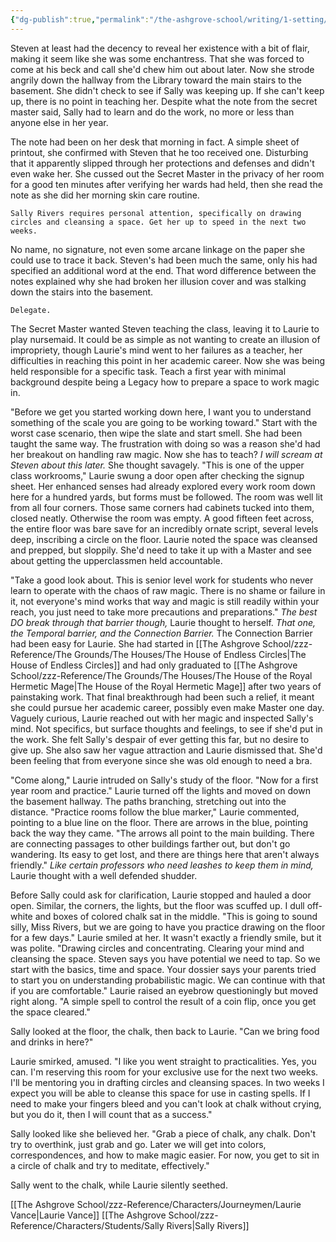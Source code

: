 ```yaml
---
{"dg-publish":true,"permalink":"/the-ashgrove-school/writing/1-setting/1-02b-lab-work-laurie-s-pov/"}
---
```


Steven at least had the decency to reveal her existence with a bit of flair, making it seem like she was some enchantress. That she was forced to come at his beck and call she'd chew him out about later. Now she strode angrily down the hallway from the Library toward the main stairs to the basement. She didn't check to see if Sally was keeping up. If she can't keep up, there is no point in teaching her.  Despite what the note from the secret master said, Sally had to learn and do the work, no more or less than anyone else in her year. 

The note had been on her desk that morning in fact. A simple sheet of printout, she confirmed with Steven that he too received one. Disturbing that it apparently slipped through her protections and defenses and didn't even wake her. She cussed out the Secret Master in the privacy of her room for a good ten minutes after verifying her wards had held, then she read the note as she did her morning skin care routine. 

	Sally Rivers requires personal attention, specifically on drawing circles and cleansing a space. Get her up to speed in the next two weeks. 

No name, no signature, not even some arcane linkage on the paper she could use to trace it back. Steven's had been much the same, only his had specified an additional word at the end. That word difference between the notes explained why she had broken her illusion cover and was stalking down the stairs into the basement. 

	Delegate.

The Secret Master wanted Steven teaching the class, leaving it to Laurie to play nursemaid. It could be as simple as not wanting to create an illusion of impropriety, though Laurie's mind went to her failures as a teacher, her difficulties in reaching this point in her academic career. Now she was being held responsible for a specific task. Teach a first year with minimal background despite being a Legacy how to prepare a space to work magic in. 

"Before we get you started working down here, I want you to understand something of the scale you are going to be working toward." Start with the worst case scenario, then wipe the slate and start smell. She had been taught the same way. The frustration with doing so was a reason she'd had her breakout on handling raw magic. Now she has to teach? *I will scream at Steven about this later.* She thought savagely. "This is one of the upper class workrooms," Laurie swung a door open after checking the signup sheet. Her enhanced senses had already explored every work room down here for a hundred yards, but forms must be followed. The room was well lit from all four corners. Those same corners had cabinets tucked into them, closed neatly. Otherwise the room was empty. A good fifteen feet across, the entire floor was bare save for an incredibly ornate script, several levels deep, inscribing a circle on the floor. Laurie noted the space was cleansed and prepped, but sloppily. She'd need to take it up with a Master and see about getting the upperclassmen held accountable.

"Take a good look about. This is senior level work for students who never learn to operate with the chaos of raw magic. There is no shame or failure in it, not everyone's mind works that way and magic is still readily within your reach, you just need to take more precautions and preparations." *The best DO break through that barrier though,* Laurie thought to herself. *That one, the Temporal barrier, and the Connection Barrier.* The Connection Barrier had been easy for Laurie. She had started in [[The Ashgrove School/zzz-Reference/The Grounds/The Houses/The House of Endless Circles\|The House of Endless Circles]] and had only graduated to [[The Ashgrove School/zzz-Reference/The Grounds/The Houses/The House of the Royal Hermetic Mage\|The House of the Royal Hermetic Mage]] after two years of painstaking work. That final breakthrough had been such a relief, it meant she could pursue her academic career, possibly even make Master one day. Vaguely curious, Laurie reached out with her magic and inspected Sally's mind. Not specifics, but surface thoughts and feelings, to see if she'd put in the work. She felt Sally's despair of ever getting this far, but no desire to give up. She also saw her vague attraction and Laurie dismissed that. She'd been feeling that from everyone since she was old enough to need a bra.

"Come along," Laurie intruded on Sally's study of the floor. "Now for a first year room and practice." Laurie turned off the lights and moved on down the basement hallway. The paths branching, stretching out into the distance. "Practice rooms follow the blue marker," Laurie commented, pointing to a blue line on the floor. There are arrows in the blue, pointing back the way they came. "The arrows all point to the main building. There are connecting passages to other buildings farther out, but don't go wandering. Its easy to get lost, and there are things here that aren't always friendly." *Like certain professors who need leashes to keep them in mind,* Laurie thought with a well defended shudder. 

Before Sally could ask for clarification, Laurie stopped and hauled a door open. Similar, the corners, the lights, but the floor was scuffed up. I dull off-white and boxes of colored chalk sat in the middle. "This is going to sound silly, Miss Rivers, but we are going to have you practice drawing on the floor for a few days." Laurie smiled at her. It wasn't exactly a friendly smile, but it was polite. "Drawing circles and concentrating. Clearing your mind and cleansing the space. Steven says you have potential we need to tap. So we start with the basics, time and space. Your dossier says your parents tried to start you on understanding probabilistic magic. We can continue with that if you are comfortable." Laurie raised an eyebrow questioningly but moved right along. "A simple spell to control the result of a coin flip, once you get the space cleared."

Sally looked at the floor, the chalk, then back to Laurie. "Can we bring food and drinks in here?" 

Laurie smirked, amused. "I like you went straight to practicalities. Yes, you can. I'm reserving this room for your exclusive use for the next two weeks. I'll be mentoring you in drafting circles and cleansing spaces. In two weeks I expect you will be able to cleanse this space for use in casting spells. If I need to make your fingers bleed and you can't look at chalk without crying, but you do it, then I will count that as a success."

Sally looked like she believed her. "Grab a piece of chalk, any chalk. Don't try to overthink, just grab and go. Later we will get into colors, correspondences, and how to make magic easier. For now, you get to sit in a circle of chalk and try to meditate, effectively."

Sally went to the chalk, while Laurie silently seethed.

[[The Ashgrove School/zzz-Reference/Characters/Journeymen/Laurie Vance\|Laurie Vance]]
[[The Ashgrove School/zzz-Reference/Characters/Students/Sally Rivers\|Sally Rivers]]

